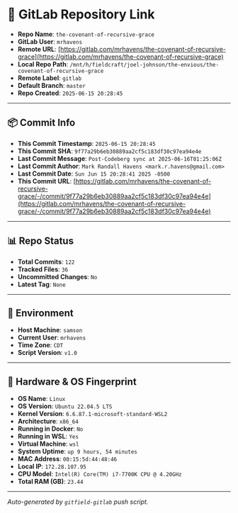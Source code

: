 # 🔗 GitLab Repository Link

- **Repo Name**: `the-covenant-of-recursive-grace`
- **GitLab User**: `mrhavens`
- **Remote URL**: [https://gitlab.com/mrhavens/the-covenant-of-recursive-grace](https://gitlab.com/mrhavens/the-covenant-of-recursive-grace)
- **Local Repo Path**: `/mnt/h/fieldcraft/joel-johnson/the-envious/the-covenant-of-recursive-grace`
- **Remote Label**: `gitlab`
- **Default Branch**: `master`
- **Repo Created**: `2025-06-15 20:28:45`

---

## 📦 Commit Info

- **This Commit Timestamp**: `2025-06-15 20:28:45`
- **This Commit SHA**: `9f77a29b6eb30889aa2cf5c183df30c97ea94e4e`
- **Last Commit Message**: `Post-Codeberg sync at 2025-06-16T01:25:06Z`
- **Last Commit Author**: `Mark Randall Havens <mark.r.havens@gmail.com>`
- **Last Commit Date**: `Sun Jun 15 20:28:41 2025 -0500`
- **This Commit URL**: [https://gitlab.com/mrhavens/the-covenant-of-recursive-grace/-/commit/9f77a29b6eb30889aa2cf5c183df30c97ea94e4e](https://gitlab.com/mrhavens/the-covenant-of-recursive-grace/-/commit/9f77a29b6eb30889aa2cf5c183df30c97ea94e4e)

---

## 📊 Repo Status

- **Total Commits**: `122`
- **Tracked Files**: `36`
- **Uncommitted Changes**: `No`
- **Latest Tag**: `None`

---

## 🧽 Environment

- **Host Machine**: `samson`
- **Current User**: `mrhavens`
- **Time Zone**: `CDT`
- **Script Version**: `v1.0`

---

## 🧬 Hardware & OS Fingerprint

- **OS Name**: `Linux`
- **OS Version**: `Ubuntu 22.04.5 LTS`
- **Kernel Version**: `6.6.87.1-microsoft-standard-WSL2`
- **Architecture**: `x86_64`
- **Running in Docker**: `No`
- **Running in WSL**: `Yes`
- **Virtual Machine**: `wsl`
- **System Uptime**: `up 9 hours, 54 minutes`
- **MAC Address**: `00:15:5d:44:48:46`
- **Local IP**: `172.28.107.95`
- **CPU Model**: `Intel(R) Core(TM) i7-7700K CPU @ 4.20GHz`
- **Total RAM (GB)**: `23.44`

---

_Auto-generated by `gitfield-gitlab` push script._
